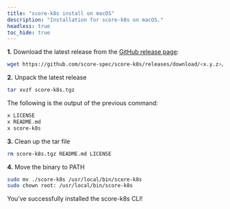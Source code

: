 ```yaml
---
title: "score-k8s install on macOS"
description: "Installation for score-k8s on macOS."
headless: true
toc_hide: true
---
```


**1.** Download the latest release from the [GitHub release page](https://github.com/score-spec/score-k8s/releases):

```bash
wget https://github.com/score-spec/score-k8s/releases/download/<x.y.z>/score-k8s_<x.y.z>_<os_system>.tar.gz
```

**2.** Unpack the latest release

```bash
tar xvzf score-k8s.tgz
```

The following is the output of the previous command:

```bash
x LICENSE
x README.md
x score-k8s
```

**3.** Clean up the tar file

```bash
rm score-k8s.tgz README.md LICENSE
```

**4.** Move the binary to PATH

```bash
sudo mv ./score-k8s /usr/local/bin/score-k8s
sudo chown root: /usr/local/bin/score-k8s
```

You’ve successfully installed the score-k8s CLI!